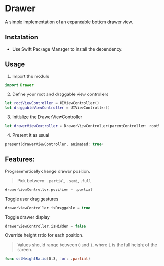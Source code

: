 # Drawer

A simple implementation of an expandable bottom drawer view.

## Instalation

- Use Swift Package Manager to install the dependency.

## Usage

1. Import the module

```swift
import Drawer
```

2. Define your root and draggable view controllers

```swift
let rootViewController = UIViewController()
let draggableViewController = UIViewController()
```

3. Initialize the DrawerViewController

```swift
let drawerViewController = DrawerViewController(parentController: rootViewController, draggableController: draggableViewController)
```

4. Present it as usual

```swift
present(drawerViewController, animated: true)
```

## Features:

Programmatically change drawer position.  
> Pick between: `.partial`, `.semi`, `.full`

```swift
drawerViewController.position = .partial
```

Toggle user drag gestures

```swift
drawerViewController.isDraggable = true
```

Toggle drawer display

```swift
drawerViewController.isHidden = false
```

Override height ratio for each position.  
> Values should range between `0` and `1`, where `1` is the full height of the screen.

```swift
func setHeightRatio(0.3, for: .partial)
```